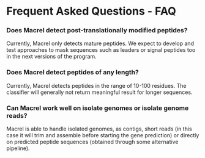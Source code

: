 # Frequent Asked Questions - FAQ

### Does Macrel detect post-translationally modified peptides?

Currently, Macrel only detects mature peptides. We expect to develop and test
approaches to mask sequences such as leaders or signal peptides too in the next
versions of the program.

### Does Macrel detect peptides of any length?

Currently, Macrel detects peptides in the range of 10-100 residues. The
classifier will generally not return meaningful result for longer sequences.

### Can Macrel work well on isolate genomes or isolate genome reads?

Macrel is able to handle isolated genomes, as contigs, short reads (in this
case it will trim and assemble before starting the gene prediction) or directly
on predicted peptide sequences (obtained through some alternative pipeline).
